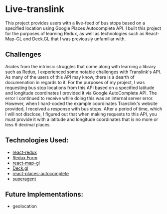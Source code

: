 # Live-translink 
This project provides users with a live-feed of bus stops based on a specified location using Google Places Autocomplete API. I built this project for the purposes of learning Redux, as well as technologies such as React-Map-GL and Deck.GL that I was previously unfamiliar with. 

## Challenges
Asides from the intrinsic struggles that come along with learning a library such as Redux, I experienced some notable challenges with Translink's API. 
As many of the users of this API may know, there is a dearth of documenation in regards to it. For the purposes of my project, I was requesting bus stop locations from this API based on a specified latitude and longitude coordinates I provided it via Google AutoComplete API. The error I continued to receive while doing this was an internal server error. However, when I hard-coded the example coordinates Translink's website provided, I received a response with bus stops. 
After a period of time, which I will not disclose, I figured out that when making requests to this API, you must provide it with a latitude and longitude coordinates that is no more or less 6 decimal places. 

## Technologies Used:

- [react-redux](https://github.com/reactjs/react-redux)
- [Redux Form](https://redux-form.com/7.3.0/)
- [react-map-gl](https://github.com/uber/react-map-gl)
- [Deck.gl](https://github.com/uber/deck.gl)
- [react-places-autocomplete](https://github.com/kenny-hibino/react-places-autocomplete)
- [superagent](https://github.com/visionmedia/superagent)
## Future Implementations:
- geolocation 

